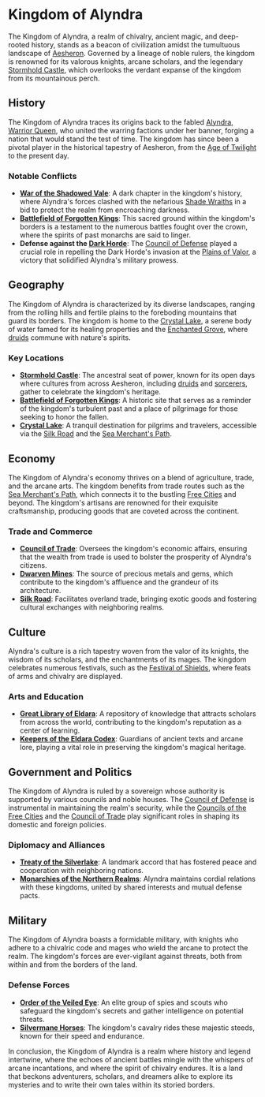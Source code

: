 # Kingdom of Alyndra

The Kingdom of Alyndra, a realm of chivalry, ancient magic, and deep-rooted history, stands as a beacon of civilization amidst the tumultuous landscape of [Aesheron](Aesheron.md). Governed by a lineage of noble rulers, the kingdom is renowned for its valorous knights, arcane scholars, and the legendary [Stormhold Castle](Stormhold%20Castle.md), which overlooks the verdant expanse of the kingdom from its mountainous perch.

## History

The Kingdom of Alyndra traces its origins back to the fabled [Alyndra, Warrior Queen](Alyndra%2C%20Warrior%20Queen.md), who united the warring factions under her banner, forging a nation that would stand the test of time. The kingdom has since been a pivotal player in the historical tapestry of Aesheron, from the [Age of Twilight](Age%20of%20Twilight.md) to the present day.

### Notable Conflicts

- **[War of the Shadowed Vale](War%20of%20the%20Shadowed%20Vale.md)**: A dark chapter in the kingdom's history, where Alyndra's forces clashed with the nefarious [Shade Wraiths](Shade%20Wraiths.md) in a bid to protect the realm from encroaching darkness.
- **[Battlefield of Forgotten Kings](Battlefield%20of%20Forgotten%20Kings.md)**: This sacred ground within the kingdom's borders is a testament to the numerous battles fought over the crown, where the spirits of past monarchs are said to linger.
- **Defense against the [Dark Horde](Dark%20Horde.md)**: The [Council of Defense](Council%20of%20Defense.md) played a crucial role in repelling the Dark Horde's invasion at the [Plains of Valor](Plains%20of%20Valor.md), a victory that solidified Alyndra's military prowess.

## Geography

The Kingdom of Alyndra is characterized by its diverse landscapes, ranging from the rolling hills and fertile plains to the foreboding mountains that guard its borders. The kingdom is home to the [Crystal Lake](Crystal%20Lake.md), a serene body of water famed for its healing properties and the [Enchanted Grove](Enchanted%20Grove.md), where [druids](Druids.md) commune with nature's spirits.

### Key Locations

- **[Stormhold Castle](Stormhold%20Castle.md)**: The ancestral seat of power, known for its open days where cultures from across Aesheron, including [druids](Druids.md) and [sorcerers](Sorcerers.md), gather to celebrate the kingdom's heritage.
- **[Battlefield of Forgotten Kings](Battlefield%20of%20Forgotten%20Kings.md)**: A historic site that serves as a reminder of the kingdom's turbulent past and a place of pilgrimage for those seeking to honor the fallen.
- **[Crystal Lake](Crystal%20Lake.md)**: A tranquil destination for pilgrims and travelers, accessible via the [Silk Road](Silk%20Road.md) and the [Sea Merchant's Path](Sea%20Merchant'S%20Path.md).

## Economy

The Kingdom of Alyndra's economy thrives on a blend of agriculture, trade, and the arcane arts. The kingdom benefits from trade routes such as the [Sea Merchant's Path](Sea%20Merchant'S%20Path.md), which connects it to the bustling [Free Cities](Free%20Cities.md) and beyond. The kingdom's artisans are renowned for their exquisite craftsmanship, producing goods that are coveted across the continent.

### Trade and Commerce

- **[Council of Trade](Council%20of%20Trade.md)**: Oversees the kingdom's economic affairs, ensuring that the wealth from trade is used to bolster the prosperity of Alyndra's citizens.
- **[Dwarven Mines](Dwarven%20Mines.md)**: The source of precious metals and gems, which contribute to the kingdom's affluence and the grandeur of its architecture.
- **[Silk Road](Silk%20Road.md)**: Facilitates overland trade, bringing exotic goods and fostering cultural exchanges with neighboring realms.

## Culture

Alyndra's culture is a rich tapestry woven from the valor of its knights, the wisdom of its scholars, and the enchantments of its mages. The kingdom celebrates numerous festivals, such as the [Festival of Shields](Festival%20of%20Shields.md), where feats of arms and chivalry are displayed.

### Arts and Education

- **[Great Library of Eldara](Great%20Library%20of%20Eldara.md)**: A repository of knowledge that attracts scholars from across the world, contributing to the kingdom's reputation as a center of learning.
- **[Keepers of the Eldara Codex](Keepers%20of%20the%20Eldara%20Codex.md)**: Guardians of ancient texts and arcane lore, playing a vital role in preserving the kingdom's magical heritage.

## Government and Politics

The Kingdom of Alyndra is ruled by a sovereign whose authority is supported by various councils and noble houses. The [Council of Defense](Council%20of%20Defense.md) is instrumental in maintaining the realm's security, while the [Councils of the Free Cities](Councils%20of%20the%20Free%20Cities.md) and the [Council of Trade](Council%20of%20Trade.md) play significant roles in shaping its domestic and foreign policies.

### Diplomacy and Alliances

- **[Treaty of the Silverlake](Treaty%20of%20the%20Silverlake.md)**: A landmark accord that has fostered peace and cooperation with neighboring nations.
- **[Monarchies of the Northern Realms](Monarchies%20of%20the%20Northern%20Realms.md)**: Alyndra maintains cordial relations with these kingdoms, united by shared interests and mutual defense pacts.

## Military

The Kingdom of Alyndra boasts a formidable military, with knights who adhere to a chivalric code and mages who wield the arcane to protect the realm. The kingdom's forces are ever-vigilant against threats, both from within and from the borders of the land.

### Defense Forces

- **[Order of the Veiled Eye](Order%20of%20the%20Veiled%20Eye.md)**: An elite group of spies and scouts who safeguard the kingdom's secrets and gather intelligence on potential threats.
- **[Silvermane Horses](Silvermane%20Horses.md)**: The kingdom's cavalry rides these majestic steeds, known for their speed and endurance.

In conclusion, the Kingdom of Alyndra is a realm where history and legend intertwine, where the echoes of ancient battles mingle with the whispers of arcane incantations, and where the spirit of chivalry endures. It is a land that beckons adventurers, scholars, and dreamers alike to explore its mysteries and to write their own tales within its storied borders.